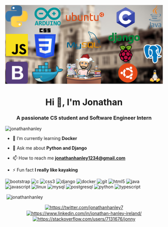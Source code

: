 [![Header](https://raw.githubusercontent.com/jonathanhanley/jonathanhanley/master/header.png "Header")](http://jonathanhanley.eu)

<h1 align="center">Hi 👋, I'm Jonathan</h1>
<h3 align="center">A passionate CS student and Software Engineer Intern</h3>

<p align="left"> <img src="https://komarev.com/ghpvc/?username=jonathanhanley" alt="jonathanhanley" /> </p>

- 🌱 I’m currently learning **Docker**

- 💬 Ask me about **Python and Django**

- 📫 How to reach me **jonathanhanley1234@gmail.com**

- ⚡ Fun fact **I really like kayaking**

<p align="left"><img src="https://devicons.github.io/devicon/devicon.git/icons/bootstrap/bootstrap-plain.svg" alt="bootstrap" width="40" height="40"/> <img src="https://devicons.github.io/devicon/devicon.git/icons/c/c-original.svg" alt="c" width="40" height="40"/> <img src="https://devicons.github.io/devicon/devicon.git/icons/css3/css3-original-wordmark.svg" alt="css3" width="40" height="40"/> <img src="https://devicons.github.io/devicon/devicon.git/icons/django/django-original.svg" alt="django" width="40" height="40"/> <img src="https://devicons.github.io/devicon/devicon.git/icons/docker/docker-original-wordmark.svg" alt="docker" width="40" height="40"/> <img src="https://www.vectorlogo.zone/logos/git-scm/git-scm-icon.svg" alt="git" width="40" height="40"/> <img src="https://devicons.github.io/devicon/devicon.git/icons/html5/html5-original-wordmark.svg" alt="html5" width="40" height="40"/> <img src="https://devicons.github.io/devicon/devicon.git/icons/java/java-original-wordmark.svg" alt="java" width="40" height="40"/> <img src="https://devicons.github.io/devicon/devicon.git/icons/javascript/javascript-original.svg" alt="javascript" width="40" height="40"/> <img src="https://devicons.github.io/devicon/devicon.git/icons/linux/linux-original.svg" alt="linux" width="40" height="40"/> <img src="https://devicons.github.io/devicon/devicon.git/icons/mysql/mysql-original-wordmark.svg" alt="mysql" width="40" height="40"/> <img src="https://devicons.github.io/devicon/devicon.git/icons/postgresql/postgresql-original-wordmark.svg" alt="postgresql" width="40" height="40"/> <img src="https://devicons.github.io/devicon/devicon.git/icons/python/python-original.svg" alt="python" width="40" height="40"/> <img src="https://devicons.github.io/devicon/devicon.git/icons/typescript/typescript-original.svg" alt="typescript" width="40" height="40"/></p><p>&nbsp;<img align="center" src="https://github-readme-stats.vercel.app/api?username=jonathanhanley&show_icons=true" alt="jonathanhanley" /></p>

<p align="center">
<a href="https://twitter.com/https://twitter.com/jonathanhanley7" target="blank"><img align="center" src="https://cdn.jsdelivr.net/npm/simple-icons@3.0.1/icons/twitter.svg" alt="https://twitter.com/jonathanhanley7" height="30" width="30" /></a>
<a href="https://linkedin.com/in/https://www.linkedin.com/in/jonathan-hanley-ireland/" target="blank"><img align="center" src="https://cdn.jsdelivr.net/npm/simple-icons@3.0.1/icons/linkedin.svg" alt="https://www.linkedin.com/in/jonathan-hanley-ireland/" height="30" width="30" /></a>
<a href="https://stackoverflow.com/users/https://stackoverflow.com/users/7131676/jonny" target="blank"><img align="center" src="https://cdn.jsdelivr.net/npm/simple-icons@3.0.1/icons/stackoverflow.svg" alt="https://stackoverflow.com/users/7131676/jonny" height="30" width="30" /></a>
</p>
